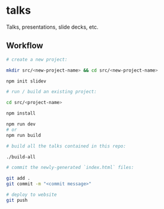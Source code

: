 # talks

Talks, presentations, slide decks, etc.

## Workflow

```sh
# create a new project:

mkdir src/<new-project-name> && cd src/<new-project-name>

npm init slidev
```

```sh
# run / build an existing project:

cd src/<project-name>

npm install

npm run dev
# or
npm run build
```

```sh
# build all the talks contained in this repo:

./build-all

# commit the newly-generated `index.html` files:

git add .
git commit -m "<commit message>"

# deploy to website
git push
```
